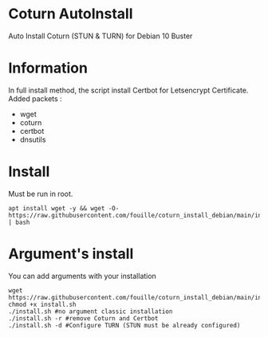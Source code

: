 # Coturn AutoInstall
Auto Install Coturn (STUN &amp; TURN) for Debian 10 Buster

# Information
In full install method, the script install Certbot for Letsencrypt Certificate. 
Added packets :
- wget
- coturn
- certbot
- dnsutils

# Install
Must be run in root.
```
apt install wget -y && wget -O- https://raw.githubusercontent.com/fouille/coturn_install_debian/main/install.sh | bash
```
# Argument's install 
You can add arguments with your installation
```
wget https://raw.githubusercontent.com/fouille/coturn_install_debian/main/install.sh
chmod +x install.sh
./install.sh #no argument classic installation
./install.sh -r #remove Coturn and Certbot
./install.sh -d #Configure TURN (STUN must be already configured)
``` 

